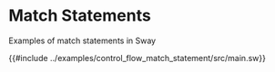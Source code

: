 # Match Statements

Examples of match statements in Sway

{{#include ../examples/control_flow_match_statement/src/main.sw}}
